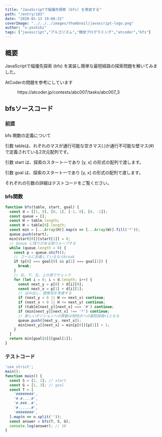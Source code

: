 ```yaml
---
title: "JavaScriptで幅優先探索 (bfs) を実装する"
path: "/entry/183"
date: "2020-01-13 19:08:32"
coverImage: "../../../images/thumbnail/javascript-logo.png"
author: "s-yoshiki"
tags: ["javascript","アルゴリズム","競技プログラミング","atcoder","bfs"]
---
```


## 概要

JavaScriptで幅優先探索 (bfs) を実装し簡単な最短経路の探索問題を解いてみました。

AtCoderの問題を参考にしています

<!-- wp:embed {"url":"https://atcoder.jp/contests/abc007/tasks/abc007_3"} -->
<figure class="wp-block-embed"><div class="wp-block-embed__wrapper">
https://atcoder.jp/contests/abc007/tasks/abc007_3
</div></figure>
<!-- /wp:embed -->

## bfsソースコード

<!-- wp:heading {"level":3} -->

### 前提

bfs 関数の定義について

引数 tableは、れぞれのマスが通行可能な空きマス(.)か通行不可能な壁マス(#) で定義されている2次元配列です。

引数 start は、探索のスタート一であり [y, x] の形式の配列で渡します。

引数 goal は、探索のスタート一であり [y, x] の形式の配列で渡します。

それぞれの引数の詳細はテストコードをご覧ください。

<!-- wp:heading {"level":3} -->

### bfs関数

```js
function bfs(table, start, goal) {
  const d = [[1, 0], [0, 1], [-1, 0], [0, -1]];
  const queue = [];
  const H = table.length;
  const W = table[0].length;
  const min = [...Array(H)].map(n => [...Array(W)].fill('*'));
  queue.push(start);
  min[start[0]][start[1]] = 0;
  // Queue に残りがある限りループする
  while (queue.length > 0) {
    const p = queue.shift();
    // ゴールに到着しているならbreak
    if (p[0] === goal[0] && p[1] === goal[1]) {
      break;
    }
    // 右、下、左、上の順でチェック
    for (let i = 0; i < d.length; i++) {
      const next_y = p[0] + d[i][0];
      const next_x = p[1] + d[i][1];
      // はみ出し、壁衝突を考慮する
      if (next_y < 0 || W <= next_x) continue;
      if (next_x < 0 || H <= next_y) continue;
      if (table[next_y][next_x] === '#') continue;
      if (min[next_y][next_x] !== '*') continue;
      // 新しいポジションへの移動は現地点への最短経路+1となる
      queue.push([next_y, next_x]);
      min[next_y][next_x] = min[p[0]][p[1]] + 1;
    }
  }
  return min[goal[0]][goal[1]];
}
```

<!-- wp:heading {"level":3} -->

### テストコード

```js
'use strict';
main();
function main() {
  const S = [1, 1]; // start
  const G = [1, 3]; // goal
  const T = [
    '########',
    '#.#....#',
    '#.###..#',
    '#......#',
    '########',
  ].map(n => n.split(''));
  const answer = bfs(T, S, G);
  console.log(answer); // 10
}
```
